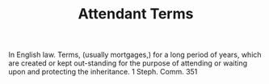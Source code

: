 ---
title: Attendant Terms
letter: A
permalink: "/definitions/attendant-terms.html"
body: In English law. Terms, (usually mortgages,) for a long period of years, which
  are created or kept out-standing for the purpose of attending or waiting upon and
  protecting the inheritance. 1 Steph. Comm. 351
published_at: '2018-07-07'
layout: post
---